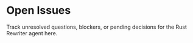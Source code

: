 # Open Issues

Track unresolved questions, blockers, or pending decisions for the Rust Rewriter agent here.
